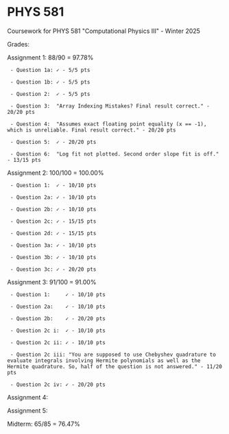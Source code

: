 # PHYS 581
Coursework for PHYS 581 "Computational Physics III" - Winter 2025

Grades:

Assignment 1: 88/90 = 97.78%

     - Question 1a: ✓ - 5/5 pts

     - Question 1b: ✓ - 5/5 pts

     - Question 2:  ✓ - 5/5 pts

     - Question 3:  "Array Indexing Mistakes? Final result correct." - 20/20 pts

     - Question 4:  "Assumes exact floating point equality (x == -1), which is unreliable. Final result correct." - 20/20 pts

     - Question 5:  ✓ - 20/20 pts

     - Question 6:  "Log fit not plotted. Second order slope fit is off." - 13/15 pts
     
Assignment 2: 100/100 = 100.00%

     - Question 1:  ✓ - 10/10 pts

     - Question 2a: ✓ - 10/10 pts

     - Question 2b: ✓ - 10/10 pts

     - Question 2c: ✓ - 15/15 pts

     - Question 2d: ✓ - 15/15 pts

     - Question 3a: ✓ - 10/10 pts

     - Question 3b: ✓ - 10/10 pts

     - Question 3c: ✓ - 20/20 pts

Assignment 3: 91/100 = 91.00%

     - Question 1:     ✓ - 10/10 pts

     - Question 2a:    ✓ - 10/10 pts

     - Question 2b:    ✓ - 20/20 pts

     - Question 2c i:  ✓ - 10/10 pts

     - Question 2c ii: ✓ - 10/10 pts

     - Question 2c iii: "You are supposed to use Chebyshev quadrature to evaluate integrals involving Hermite polynomials as well as the Hermite quadrature. So, half of the question is not answered." - 11/20 pts

     - Question 2c iv: ✓ - 20/20 pts

Assignment 4: 

Assignment 5: 

Midterm: 65/85 = 76.47%


